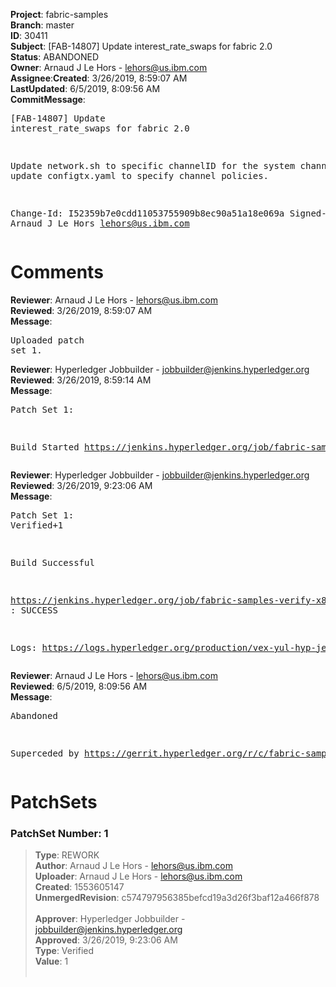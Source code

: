 <strong>Project</strong>: fabric-samples</br><strong>Branch</strong>: master<br><strong>ID</strong>: 30411<br><strong>Subject</strong>: [FAB-14807] Update interest_rate_swaps for fabric 2.0<br><strong>Status</strong>: ABANDONED<br><strong>Owner</strong>: Arnaud J Le Hors - lehors@us.ibm.com<br><strong>Assignee</strong>:<strong>Created</strong>: 3/26/2019, 8:59:07 AM<br><strong>LastUpdated</strong>: 6/5/2019, 8:09:56 AM<br><strong>CommitMessage</strong>:<br><pre>[FAB-14807] Update interest_rate_swaps for fabric 2.0

Update network.sh to specific channelID for the system channel
and update configtx.yaml to specify channel policies.

Change-Id: I52359b7e0cdd11053755909b8ec90a51a18e069a
Signed-off-by: Arnaud J Le Hors <lehors@us.ibm.com>
</pre><h1>Comments</h1><strong>Reviewer</strong>: Arnaud J Le Hors - lehors@us.ibm.com<br><strong>Reviewed</strong>: 3/26/2019, 8:59:07 AM<br><strong>Message</strong>: <pre>Uploaded patch set 1.</pre><strong>Reviewer</strong>: Hyperledger Jobbuilder - jobbuilder@jenkins.hyperledger.org<br><strong>Reviewed</strong>: 3/26/2019, 8:59:14 AM<br><strong>Message</strong>: <pre>Patch Set 1:

Build Started https://jenkins.hyperledger.org/job/fabric-samples-verify-x86_64/143/</pre><strong>Reviewer</strong>: Hyperledger Jobbuilder - jobbuilder@jenkins.hyperledger.org<br><strong>Reviewed</strong>: 3/26/2019, 9:23:06 AM<br><strong>Message</strong>: <pre>Patch Set 1: Verified+1

Build Successful 

https://jenkins.hyperledger.org/job/fabric-samples-verify-x86_64/143/ : SUCCESS

Logs: https://logs.hyperledger.org/production/vex-yul-hyp-jenkins-3/fabric-samples-verify-x86_64/143</pre><strong>Reviewer</strong>: Arnaud J Le Hors - lehors@us.ibm.com<br><strong>Reviewed</strong>: 6/5/2019, 8:09:56 AM<br><strong>Message</strong>: <pre>Abandoned

Superceded by https://gerrit.hyperledger.org/r/c/fabric-samples/+/30954</pre><h1>PatchSets</h1><h3>PatchSet Number: 1</h3><blockquote><strong>Type</strong>: REWORK<br><strong>Author</strong>: Arnaud J Le Hors - lehors@us.ibm.com<br><strong>Uploader</strong>: Arnaud J Le Hors - lehors@us.ibm.com<br><strong>Created</strong>: 1553605147<br><strong>UnmergedRevision</strong>: c574797956385befcd19a3d26f3baf12a466f878<br><br><strong>Approver</strong>: Hyperledger Jobbuilder - jobbuilder@jenkins.hyperledger.org<br><strong>Approved</strong>: 3/26/2019, 9:23:06 AM<br><strong>Type</strong>: Verified<br><strong>Value</strong>: 1<br><br></blockquote>